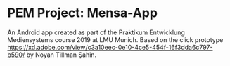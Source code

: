 # PEM Project: Mensa-App

An Android app created as part of the Praktikum Entwicklung Mediensystems course 2019 at LMU Munich. Based on the click prototype https://xd.adobe.com/view/c3a10eec-0e10-4ce5-454f-16f3dda6c797-b590/ by Noyan Tillman Şahin.
